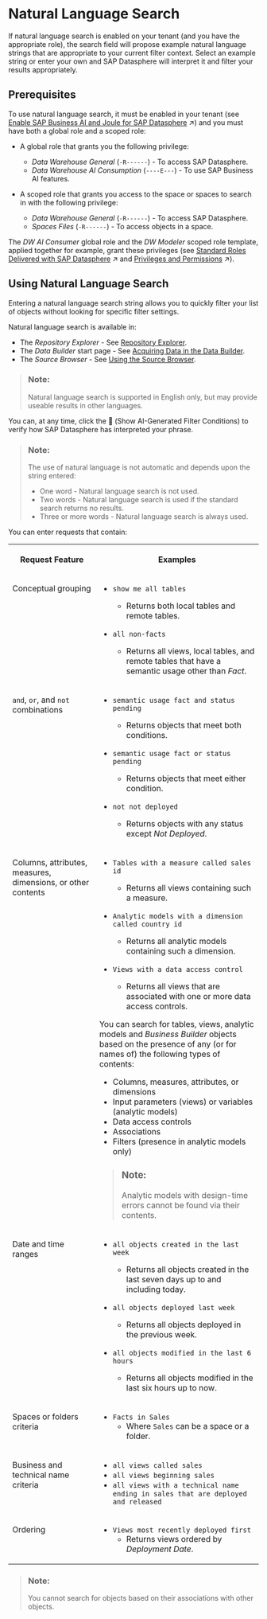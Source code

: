 <!-- loio04170c64c1004fc58d7f235aea0e4970 -->

<link rel="stylesheet" type="text/css" href="../css/sap-icons.css"/>

# Natural Language Search

If natural language search is enabled on your tenant \(and you have the appropriate role\), the search field will propose example natural language strings that are appropriate to your current filter context. Select an example string or enter your own and SAP Datasphere will interpret it and filter your results appropriately.



<a name="loio04170c64c1004fc58d7f235aea0e4970__section_pdb_kbv_sdc"/>

## Prerequisites

To use natural language search, it must be enabled in your tenant \(see [Enable SAP Business AI and Joule for SAP Datasphere](https://help.sap.com/viewer/935116dd7c324355803d4b85809cec97/DEV_CURRENT/en-US/1b3fe45f38df4db1a9cda97a5a7bcdaf.html "SAP Business AI is a fully managed service by SAP that allows you to integrate artificial intelligence (AI) models in different business solutions. SAP Business AI provides a simple and easy-to-use API with various endpoints that you can use in your solution for different tasks such as text generation, summarization, language translation, creative content development.") :arrow_upper_right:\) and you must have both a global role and a scoped role:

-   A global role that grants you the following privilege:
    -   *Data Warehouse General* \(`-R------`\) - To access SAP Datasphere.
    -   *Data Warehouse AI Consumption* \(`----E---`\) - To use SAP Business AI features.

-   A scoped role that grants you access to the space or spaces to search in with the following privilege:
    -   *Data Warehouse General* \(`-R------`\) - To access SAP Datasphere.
    -   *Spaces Files* \(`-R------`\) - To access objects in a space.


The *DW AI Consumer* global role and the *DW Modeler* scoped role template, applied together for example, grant these privileges \(see [Standard Roles Delivered with SAP Datasphere](https://help.sap.com/viewer/935116dd7c324355803d4b85809cec97/DEV_CURRENT/en-US/a50a51d80d5746c9b805a2aacbb7e4ee.html "SAP Datasphere is delivered with several standard roles. A standard role includes a predefined set of privileges and permissions.") :arrow_upper_right: and [Privileges and Permissions](https://help.sap.com/viewer/935116dd7c324355803d4b85809cec97/DEV_CURRENT/en-US/d7350c6823a14733a7a5727bad8371aa.html "A privilege represents a task or an area in SAP Datasphere and can be assigned to a specific role. The actions that can be performed in the area are determined by the permissions assigned to a privilege.") :arrow_upper_right:\).



<a name="loio04170c64c1004fc58d7f235aea0e4970__section_ahd_jbv_sdc"/>

## Using Natural Language Search

Entering a natural language search string allows you to quickly filter your list of objects without looking for specific filter settings.

Natural language search is available in:

-   The *Repository Explorer* - See [Repository Explorer](repository-explorer-f8ce0b4.md).
-   The *Data Builder* start page - See [Acquiring Data in the Data Builder](../Acquiring-and-Preparing-Data-in-the-Data-Builder/acquiring-data-in-the-data-builder-1f15a29.md).
-   The *Source Browser* - See [Using the Source Browser](../using-the-source-browser-7d2b21d.md).

> ### Note:  
> Natural language search is supported in English only, but may provide useable results in other languages.

You can, at any time, click the <span class="SAP-icons-V5"></span> \(Show AI-Generated Filter Conditions\) to verify how SAP Datasphere has interpreted your phrase.

> ### Note:  
> The use of natural language is not automatic and depends upon the string entered:
> 
> -   One word - Natural language search is not used.
> -   Two words - Natural language search is used if the standard search returns no results.
> -   Three or more words - Natural language search is always used.

You can enter requests that contain:


<table>
<tr>
<th valign="top">

Request Feature

</th>
<th valign="top">

Examples

</th>
</tr>
<tr>
<td valign="top">

Conceptual grouping

</td>
<td valign="top">

-   `show me all tables`
    -   Returns both local tables and remote tables.

-   `all non-facts`
    -   Returns all views, local tables, and remote tables that have a semantic usage other than *Fact*.




</td>
</tr>
<tr>
<td valign="top">

`and`, `or`, and `not` combinations

</td>
<td valign="top">

-   `semantic usage fact and status pending`
    -   Returns objects that meet both conditions.

-   `semantic usage fact or status pending`
    -   Returns objects that meet either condition.

-   `not not deployed`
    -   Returns objects with any status except *Not Deployed*.




</td>
</tr>
<tr>
<td valign="top">

Columns, attributes, measures, dimensions, or other contents

</td>
<td valign="top">

-   `Tables with a measure called sales id` 
    -   Returns all views containing such a measure.

-   `Analytic models with a dimension called country id` 
    -   Returns all analytic models containing such a dimension.

-   `Views with a data access control` 
    -   Returns all views that are associated with one or more data access controls.


You can search for tables, views, analytic models and *Business Builder* objects based on the presence of any \(or for names of\) the following types of contents:

-   Columns, measures, attributes, or dimensions
-   Input parameters \(views\) or variables \(analytic models\)
-   Data access controls
-   Associations
-   Filters \(presence in analytic models only\)

> ### Note:  
> Analytic models with design-time errors cannot be found via their contents.



</td>
</tr>
<tr>
<td valign="top">

Date and time ranges

</td>
<td valign="top">

-   `all objects created in the last week`
    -   Returns all objects created in the last seven days up to and including today.

-   `all objects deployed last week`
    -   Returns all objects deployed in the previous week.

-   `all objects modified in the last 6 hours`
    -   Returns all objects modified in the last six hours up to now.




</td>
</tr>
<tr>
<td valign="top">

Spaces or folders criteria

</td>
<td valign="top">

-   `Facts in Sales`
    -   Where `Sales` can be a space or a folder.




</td>
</tr>
<tr>
<td valign="top">

Business and technical name criteria

</td>
<td valign="top">

-   `all views called sales`
-   `all views beginning sales`
-   `all views with a technical name ending in sales that are deployed and released`



</td>
</tr>
<tr>
<td valign="top">

Ordering

</td>
<td valign="top">

-   `Views most recently deployed first`
    -   Returns views ordered by *Deployment Date*.




</td>
</tr>
</table>

> ### Note:  
> You cannot search for objects based on their associations with other objects.


